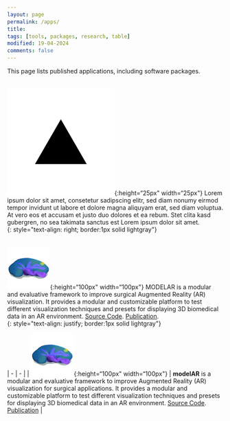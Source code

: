 ```yaml
---
layout: page
permalink: /apps/
title:
tags: [tools, packages, research, table]
modified: 19-04-2024
comments: false
---
```


This page lists published applications, including software packages.<br/>
<br/>

![](/images/grammar/fig1.webp){:height=“25px" width=“25px"}
Lorem ipsum dolor sit amet, consetetur sadipscing elitr, sed diam nonumy eirmod tempor invidunt ut labore et dolore magna aliquyam erat, sed diam voluptua. At vero eos et accusam et justo duo dolores et ea rebum. Stet clita kasd gubergren, no sea takimata sanctus est Lorem ipsum dolor sit amet.
<br>
{: style="text-align: right; border:1px solid lightgray"}
<br/>
<br/>

![](/images/apps/modelar.png){:height=“100px" width=“100px"}
MODELAR is a modular and evaluative framework to improve surgical Augmented Reality (AR) visualization. It provides a modular and customizable platform to test different visualization techniques and presets for displaying 3D biomedical data in an AR environment. [Source Code](https://github.com/ghattab/MODELAR). [Publication](https://diglib.eg.org/handle/10.2312/evs20201066).
<br>
{: style="text-align: justify; border:1px solid lightgray"}


| - | - |
| ![](/images/apps/modelar.png){:height=“100px" width=“100px"} | **modelAR** is a modular and evaluative framework to improve Augmented Reality (AR) visualization for surgical applications. It provides a modular and customizable platform to test different visualization techniques and presets for displaying 3D biomedical data in an AR environment. [Source Code](https://github.com/ghattab/MODELAR). [Publication](https://diglib.eg.org/handle/10.2312/evs20201066) |
